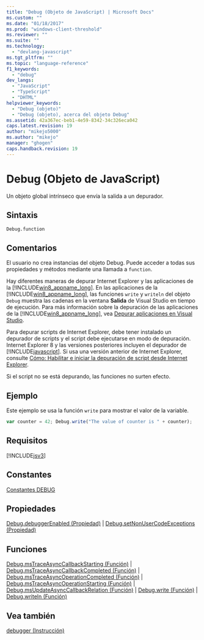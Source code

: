 ```yaml
---
title: "Debug (Objeto de JavaScript) | Microsoft Docs"
ms.custom: ""
ms.date: "01/18/2017"
ms.prod: "windows-client-threshold"
ms.reviewer: ""
ms.suite: ""
ms.technology: 
  - "devlang-javascript"
ms.tgt_pltfrm: ""
ms.topic: "language-reference"
f1_keywords: 
  - "debug"
dev_langs: 
  - "JavaScript"
  - "TypeScript"
  - "DHTML"
helpviewer_keywords: 
  - "Debug (objeto)"
  - "Debug (objeto), acerca del objeto Debug"
ms.assetid: 42a367ec-beb1-4e59-8342-34c326eca042
caps.latest.revision: 19
author: "mikejo5000"
ms.author: "mikejo"
manager: "ghogen"
caps.handback.revision: 19
---
```

# Debug (Objeto de JavaScript)
Un objeto global intrínseco que envía la salida a un depurador.  
  
## Sintaxis  
  
```  
Debug.function  
```  
  
## Comentarios  
 El usuario no crea instancias del objeto Debug. Puede acceder a todas sus propiedades y métodos mediante una llamada a `function`.  
  
 Hay diferentes maneras de depurar Internet Explorer y las aplicaciones de la [!INCLUDE[win8_appname_long](../../javascript/includes/win8-appname-long-md.md)]. En las aplicaciones de la [!INCLUDE[win8_appname_long](../../javascript/includes/win8-appname-long-md.md)], las funciones `write` y `writeln` del objeto `Debug` muestra las cadenas en la ventana **Salida** de Visual Studio en tiempo de ejecución. Para más información sobre la depuración de las aplicaciones de la [!INCLUDE[win8_appname_long](../../javascript/includes/win8-appname-long-md.md)], vea [Depurar aplicaciones en Visual Studio](../Topic/Debug%20Store%20apps%20in%20Visual%20Studio.md).  
  
 Para depurar scripts de Internet Explorer, debe tener instalado un depurador de scripts y el script debe ejecutarse en modo de depuración. Internet Explorer 8 y las versiones posteriores incluyen el depurador de [!INCLUDE[javascript](../../javascript/includes/javascript-md.md)]. Si usa una versión anterior de Internet Explorer, consulte [Cómo: Habilitar e iniciar la depuración de script desde Internet Explorer](http://go.microsoft.com/fwlink/?LinkId=133801).  
  
 Si el script no se está depurando, las funciones no surten efecto.  
  
## Ejemplo  
 Este ejemplo se usa la función `write` para mostrar el valor de la variable.  
  
```javascript  
var counter = 42; Debug.write("The value of counter is " + counter);  
```  
  
## Requisitos  
 [!INCLUDE[jsv3](../../javascript/reference/includes/jsv3-md.md)]  
  
## Constantes  
 [Constantes DEBUG](../../javascript/reference/debug-constants.md)  
  
## Propiedades  
 [Debug.debuggerEnabled \(Propiedad\)](../../javascript/reference/debug-debuggerenabled-property.md) &#124; [Debug.setNonUserCodeExceptions \(Propiedad\)](../../javascript/reference/debug-setnonusercodeexceptions-property.md)  
  
## Funciones  
 [Debug.msTraceAsyncCallbackStarting \(Función\)](../../javascript/reference/debug-mstraceasynccallbackstarting-function.md) &#124; [Debug.msTraceAsyncCallbackCompleted \(Función\)](../../javascript/reference/debug-mstraceasynccallbackcompleted-function.md) &#124; [Debug.msTraceAsyncOperationCompleted \(Función\)](../../javascript/reference/debug-mstraceasyncoperationcompleted-function.md) &#124; [Debug.msTraceAsyncOperationStarting \(Función\)](../../javascript/reference/debug-mstraceasyncoperationstarting-function.md) &#124; [Debug.msUpdateAsyncCallbackRelation \(Función\)](../../javascript/reference/debug-msupdateasynccallbackrelation-function.md) &#124; [Debug.write \(Función\)](../../javascript/reference/debug-write-function-javascript.md) &#124; [Debug.writeln \(Función\)](../../javascript/reference/debug-writeln-function-javascript.md)  
  
## Vea también  
 [debugger \(Instrucción\)](../../javascript/reference/debugger-statement-javascript.md)